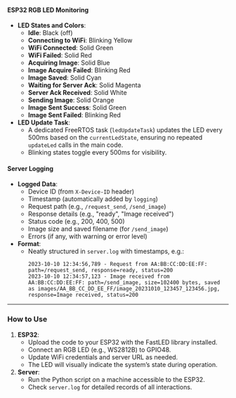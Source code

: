 
#### ESP32 RGB LED Monitoring
- **LED States and Colors**:
  - **Idle**: Black (off)
  - **Connecting to WiFi**: Blinking Yellow
  - **WiFi Connected**: Solid Green
  - **WiFi Failed**: Solid Red
  - **Acquiring Image**: Solid Blue
  - **Image Acquire Failed**: Blinking Red
  - **Image Saved**: Solid Cyan
  - **Waiting for Server Ack**: Solid Magenta
  - **Server Ack Received**: Solid White
  - **Sending Image**: Solid Orange
  - **Image Sent Success**: Solid Green
  - **Image Sent Failed**: Blinking Red
- **LED Update Task**:
  - A dedicated FreeRTOS task (`ledUpdateTask`) updates the LED every 500ms based on the `currentLedState`, ensuring no repeated `updateLed` calls in the main code.
  - Blinking states toggle every 500ms for visibility.

#### Server Logging
- **Logged Data**:
  - Device ID (from `X-Device-ID` header)
  - Timestamp (automatically added by `logging`)
  - Request path (e.g., `/request_send`, `/send_image`)
  - Response details (e.g., "ready", "Image received")
  - Status code (e.g., 200, 400, 500)
  - Image size and saved filename (for `/send_image`)
  - Errors (if any, with warning or error level)
- **Format**:
  - Neatly structured in `server.log` with timestamps, e.g.:
    ```
    2023-10-10 12:34:56,789 - Request from AA:BB:CC:DD:EE:FF: path=/request_send, response=ready, status=200
    2023-10-10 12:34:57,123 - Image received from AA:BB:CC:DD:EE:FF: path=/send_image, size=102400 bytes, saved as images/AA_BB_CC_DD_EE_FF/image_20231010_123457_123456.jpg, response=Image received, status=200
    ```

---

### How to Use
1. **ESP32**:
   - Upload the code to your ESP32 with the FastLED library installed.
   - Connect an RGB LED (e.g., WS2812B) to GPIO48.
   - Update WiFi credentials and server URL as needed.
   - The LED will visually indicate the system’s state during operation.
2. **Server**:
   - Run the Python script on a machine accessible to the ESP32.
   - Check `server.log` for detailed records of all interactions.
